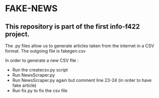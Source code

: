 # FAKE-NEWS

## This repository is part of the first info-f422 project.
The .py files allow us to generate articles taken from the internet in  a CSV format. The outgoing file is fakegen.csv

In order to generate a new CSV file : 

 - Run the createcsv.py script
 - Run NewsScraper.py
 - Run NewsScraper.py again but comment line 23-24 (in order to have fake article)
 - Run fix.py to fix the csv file
